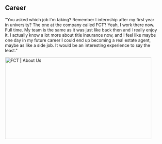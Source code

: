 <h2> 
<b> 
Career 
</b> 
</h2> 

"You asked which job I'm taking? Remember I internship after my first year in university? The one at the company called FCT? Yeah, I work there now. Full time. My team is the same as it was just like back then and I really enjoy it. I actually know a lot more about title insurance now, and I feel like maybe one day in my future career I could end up becoming a real estate agent, maybe as like a side job. It would be an interesting experience to say the least." 

<img src="https://embed-ssl.wistia.com/deliveries/7e3de23f6ecfc663aca633ad700069f0e36c20dc.webp?image_crop_resized=1280x720" jsaction="VQAsE" class="r48jcc pT0Scc iPVvYb" style="max-width: 1280px; height: 271px; margin: 0px; width: 482px;" alt="FCT | About Us" jsname="kn3ccd" aria-hidden="false">